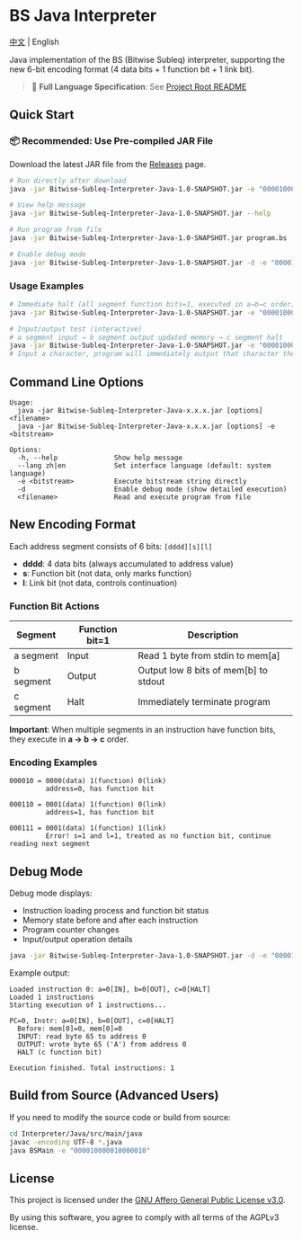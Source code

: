 # BS Java Interpreter

[中文](README.md) | English

Java implementation of the BS (Bitwise Subleq) interpreter, supporting the new 6-bit encoding format (4 data bits + 1 function bit + 1 link bit).

> 📖 **Full Language Specification**: See [Project Root README](../../README_EN.md)

## Quick Start

### 📦 Recommended: Use Pre-compiled JAR File

Download the latest JAR file from the [Releases](https://github.com/MCLMLI/Bitwise-Subleq/releases) page.

```bash
# Run directly after download
java -jar Bitwise-Subleq-Interpreter-Java-1.0-SNAPSHOT.jar -e "000010000010000010"

# View help message
java -jar Bitwise-Subleq-Interpreter-Java-1.0-SNAPSHOT.jar --help

# Run program from file
java -jar Bitwise-Subleq-Interpreter-Java-1.0-SNAPSHOT.jar program.bs

# Enable debug mode
java -jar Bitwise-Subleq-Interpreter-Java-1.0-SNAPSHOT.jar -d -e "000010000010000010"
```

### Usage Examples

```bash
# Immediate halt (all segment function bits=1, executed in a→b→c order)
java -jar Bitwise-Subleq-Interpreter-Java-1.0-SNAPSHOT.jar -e "000010000010000010"

# Input/output test (interactive)
# a segment input → b segment output updated memory → c segment halt
java -jar Bitwise-Subleq-Interpreter-Java-1.0-SNAPSHOT.jar -e "000010000010000010"
# Input a character, program will immediately output that character then halt
```

## Command Line Options

```
Usage:
  java -jar Bitwise-Subleq-Interpreter-Java-x.x.x.jar [options] <filename>
  java -jar Bitwise-Subleq-Interpreter-Java-x.x.x.jar [options] -e <bitstream>

Options:
  -h, --help              Show help message
  --lang zh|en            Set interface language (default: system language)
  -e <bitstream>          Execute bitstream string directly
  -d                      Enable debug mode (show detailed execution)
  <filename>              Read and execute program from file
```

## New Encoding Format

Each address segment consists of 6 bits: `[dddd][s][l]`
- **dddd**: 4 data bits (always accumulated to address value)
- **s**: Function bit (not data, only marks function)
- **l**: Link bit (not data, controls continuation)

### Function Bit Actions

| Segment | Function bit=1 | Description |
|---------|---------------|-------------|
| a segment | Input | Read 1 byte from stdin to mem[a] |
| b segment | Output | Output low 8 bits of mem[b] to stdout |
| c segment | Halt | Immediately terminate program |

**Important**: When multiple segments in an instruction have function bits, they execute in **a → b → c** order.

### Encoding Examples

```
000010 = 0000(data) 1(function) 0(link)
         address=0, has function bit

000110 = 0001(data) 1(function) 0(link)
         address=1, has function bit

000111 = 0001(data) 1(function) 1(link)
         Error! s=1 and l=1, treated as no function bit, continue reading next segment
```

## Debug Mode

Debug mode displays:
- Instruction loading process and function bit status
- Memory state before and after each instruction
- Program counter changes
- Input/output operation details

```bash
java -jar Bitwise-Subleq-Interpreter-Java-1.0-SNAPSHOT.jar -d -e "000010000010000010"
```

Example output:
```
Loaded instruction 0: a=0[IN], b=0[OUT], c=0[HALT]
Loaded 1 instructions
Starting execution of 1 instructions...

PC=0, Instr: a=0[IN], b=0[OUT], c=0[HALT]
  Before: mem[0]=0, mem[0]=0
  INPUT: read byte 65 to address 0
  OUTPUT: wrote byte 65 ('A') from address 0
  HALT (c function bit)

Execution finished. Total instructions: 1
```

## Build from Source (Advanced Users)

If you need to modify the source code or build from source:

```bash
cd Interpreter/Java/src/main/java
javac -encoding UTF-8 *.java
java BSMain -e "000010000010000010"
```

## License

This project is licensed under the [GNU Affero General Public License v3.0](../../LICENSE).

By using this software, you agree to comply with all terms of the AGPLv3 license.
